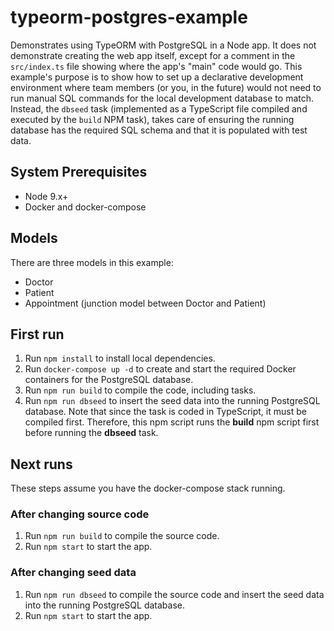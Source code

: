 # typeorm-postgres-example

Demonstrates using TypeORM with PostgreSQL in a Node app. It does not demonstrate creating the web app itself, except for a comment in the ```src/index.ts``` file showing where the app's "main" code would go. This example's purpose is to show how to set up a declarative development environment where team members (or you, in the future) would not need to run manual SQL commands for the local development database to match. Instead, the ```dbseed``` task (implemented as a TypeScript file compiled and executed by the ```build``` NPM task), takes care of ensuring the running database has the required SQL schema and that it is populated with test data.

## System Prerequisites

* Node 9.x+
* Docker and docker-compose

## Models

There are three models in this example:

* Doctor
* Patient
* Appointment (junction model between Doctor and Patient)

## First run

1. Run `npm install` to install local dependencies.
1. Run `docker-compose up -d` to create and start the required Docker containers for the PostgreSQL database.
1. Run `npm run build` to compile the code, including tasks.
1. Run `npm run dbseed` to insert the seed data into the running PostgreSQL database. Note that since the task is coded in TypeScript, it must be compiled first. Therefore, this npm script runs the **build** npm script first before running the **dbseed** task.

## Next runs

These steps assume you have the docker-compose stack running.

### After changing source code

1. Run `npm run build` to compile the source code.
1. Run `npm start` to start the app.

### After changing seed data

1. Run `npm run dbseed` to compile the source code and insert the seed data into the running PostgreSQL database.
1. Run `npm start` to start the app.
